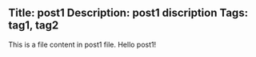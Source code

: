 Title: post1
Description: post1 discription
Tags: tag1, tag2
---
This is a file content in post1 file.
Hello post1!